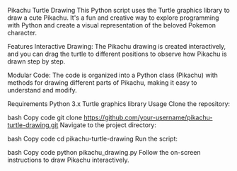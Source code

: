 Pikachu Turtle Drawing
This Python script uses the Turtle graphics library to draw a cute Pikachu. It's a fun and creative way to explore programming with Python and create a visual representation of the beloved Pokemon character.

Features
Interactive Drawing: The Pikachu drawing is created interactively, and you can drag the turtle to different positions to observe how Pikachu is drawn step by step.

Modular Code: The code is organized into a Python class (Pikachu) with methods for drawing different parts of Pikachu, making it easy to understand and modify.

Requirements
Python 3.x
Turtle graphics library
Usage
Clone the repository:

bash
Copy code
git clone https://github.com/your-username/pikachu-turtle-drawing.git
Navigate to the project directory:

bash
Copy code
cd pikachu-turtle-drawing
Run the script:

bash
Copy code
python pikachu_drawing.py
Follow the on-screen instructions to draw Pikachu interactively.

